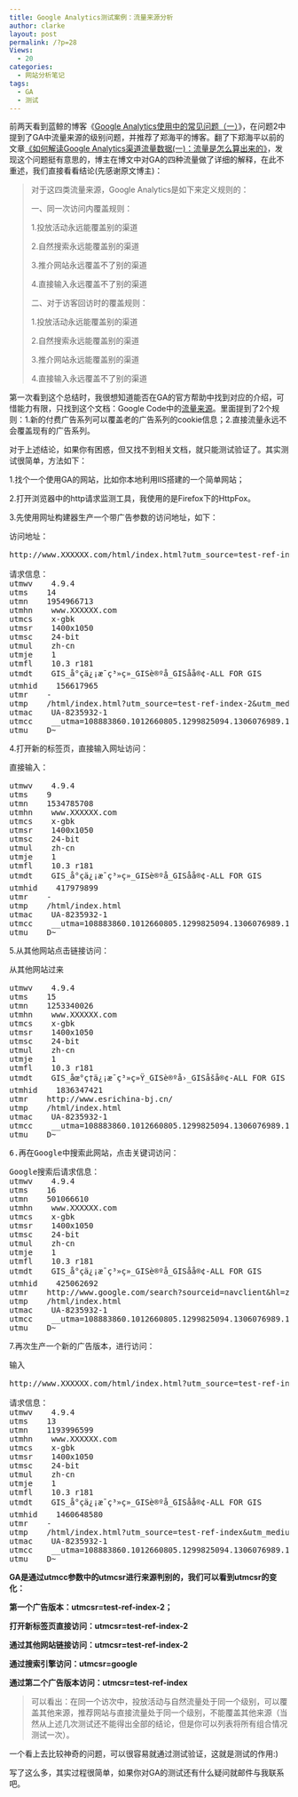 ```yaml
---
title: Google Analytics测试案例：流量来源分析
author: clarke
layout: post
permalink: /?p=28
Views:
  - 20
categories:
  - 网站分析笔记
tags:
  - GA
  - 测试
---
```

前两天看到蓝鲸的博客《<a href="http://bluewhale.cc/2011-05-09/google-analytics-question-and-answer-1.html" target="_blank">Google Analytics使用中的常见问题（一）</a>》，在问题2中提到了GA中流量来源的级别问题，并推荐了郑海平的博客。翻了下郑海平以前的文章<a href="http://www.wachina.net/index.php/googleanalyticsmarketingchannnellogics/" target="_blank">《如何解读Google Analytics渠道流量数据(一)：流量是怎么算出来的》</a>，发现这个问题挺有意思的，博主在博文中对GA的四种流量做了详细的解释，<!--more-->在此不重述，我们直接看看结论(先感谢原文博主)：

> 对于这四类流量来源，Google Analytics是如下来定义规则的：
> 
> 一、同一次访问内覆盖规则：
> 
> 1.投放活动永远能覆盖别的渠道
> 
> 2.自然搜索永远能覆盖别的渠道
> 
> 3.推介网站永远覆盖不了别的渠道
> 
> 4.直接输入永远覆盖不了别的渠道
> 
> 二、对于访客回访时的覆盖规则：
> 
> 1.投放活动永远能覆盖别的渠道
> 
> 2.自然搜索永远能覆盖别的渠道
> 
> 3.推介网站永远能覆盖别的渠道
> 
> 4.直接输入永远覆盖不了别的渠道

第一次看到这个总结时，我很想知道能否在GA的官方帮助中找到对应的介绍，可惜能力有限，只找到这个文档：Google Code中的<a href="http://code.google.com/intl/zh-CN/apis/analytics/docs/tracking/gaTrackingTraffic.html" target="_blank">流量来源</a>。里面提到了2个规则：1.新的付费广告系列可以覆盖老的广告系列的cookie信息；2.直接流量永远不会覆盖现有的广告系列。

对于上述结论，如果你有困惑，但又找不到相关文档，就只能测试验证了。其实测试很简单，方法如下：

1.找个一个使用GA的网站，比如你本地利用IIS搭建的一个简单网站；

2.打开浏览器中的http请求监测工具，我使用的是Firefox下的HttpFox。

3.先使用网址构建器生产一个带广告参数的访问地址，如下：

<pre class="csharpcode">访问地址：

http://www.XXXXXX.com/html/index.html?utm_source=test-ref-index-2&#038;utm_medium=test&#038;utm_campaign=testname

请求信息：
utmwv    4.9.4
utms    14
utmn    1954966713
utmhn    www.XXXXXX.com
utmcs    x-gbk
utmsr    1400x1050
utmsc    24-bit
utmul    zh-cn
utmje    1
utmfl    10.3 r181
utmdt    GIS_å°çä¿¡æ¯ç³»ç»_GISè®ºå_GISåå®¢-ALL FOR GIS
utmhid    156617965
utmr    -
utmp    /html/index.html?utm_source=test-ref-index-2&utm_medium=test&utm_campaign=testname
utmac    UA-8235932-1
utmcc    __utma=108883860.1012660805.1299825094.1306076989.1306078695.9;+__utmz=108883860.1306079890.9.7.utmcsr=test-ref-index-2|utmccn=testname|utmcmd=test;
utmu    D~</pre>

4.打开新的标签页，直接输入网址访问：

<pre class="csharpcode">直接输入：

utmwv    4.9.4
utms    9
utmn    1534785708
utmhn    www.XXXXXX.com
utmcs    x-gbk
utmsr    1400x1050
utmsc    24-bit
utmul    zh-cn
utmje    1
utmfl    10.3 r181
utmdt    GIS_å°çä¿¡æ¯ç³»ç»_GISè®ºå_GISåå®¢-ALL FOR GIS
utmhid    417979899
utmr    -
utmp    /html/index.html
utmac    UA-8235932-1
utmcc    __utma=108883860.1012660805.1299825094.1306076989.1306078695.9;+__utmz=108883860.1306079223.9.4.utmcsr=test-ref-index-2|utmccn=testname|utmcmd=test;
utmu    D~</pre>

5.从其他网站点击链接访问：

<pre class="csharpcode">从其他网站过来

utmwv    4.9.4
utms    15
utmn    1253340026
utmhn    www.XXXXXX.com
utmcs    x-gbk
utmsr    1400x1050
utmsc    24-bit
utmul    zh-cn
utmje    1
utmfl    10.3 r181
utmdt    GIS_åœ°ç†ä¿¡æ¯ç³»ç»Ÿ_GISè®ºå›_GISåšå®¢-ALL FOR GIS
utmhid    1836347421
utmr    http://www.esrichina-bj.cn/
utmp    /html/index.html
utmac    UA-8235932-1
utmcc    __utma=108883860.1012660805.1299825094.1306076989.1306078695.9;+__utmz=108883860.1306079890.9.7.utmcsr=test-ref-index-2|utmccn=testname|utmcmd=test;
utmu    D~</pre>

<pre class="csharpcode">6.再在Google中搜索此网站，点击关键词访问：</pre>

<pre class="csharpcode">Google搜索后请求信息：
utmwv    4.9.4
utms    16
utmn    501066610
utmhn    www.XXXXXX.com
utmcs    x-gbk
utmsr    1400x1050
utmsc    24-bit
utmul    zh-cn
utmje    1
utmfl    10.3 r181
utmdt    GIS_å°çä¿¡æ¯ç³»ç»_GISè®ºå_GISåå®¢-ALL FOR GIS
utmhid    425062692
utmr    http://www.google.com/search?sourceid=navclient&hl=zh-CN&q=gisall
utmp    /html/index.html
utmac    UA-8235932-1
utmcc    __utma=108883860.1012660805.1299825094.1306076989.1306078695.9;+__utmz=108883860.1306080143.9.8.utmcsr=google|utmccn=(organic)|utmcmd=organic|utmctr=gisall;
utmu    D~</pre>

7.再次生产一个新的广告版本，进行访问：

<pre class="csharpcode">输入

http://www.XXXXXX.com/html/index.html?utm_source=test-ref-index&#038;utm_medium=test&#038;utm_campaign=testname

请求信息：
utmwv    4.9.4
utms    13
utmn    1193996599
utmhn    www.XXXXXX.com
utmcs    x-gbk
utmsr    1400x1050
utmsc    24-bit
utmul    zh-cn
utmje    1
utmfl    10.3 r181
utmdt    GIS_å°çä¿¡æ¯ç³»ç»_GISè®ºå_GISåå®¢-ALL FOR GIS
utmhid    1460648580
utmr    -
utmp    /html/index.html?utm_source=test-ref-index&utm_medium=test&utm_campaign=testname
utmac    UA-8235932-1
utmcc    __utma=108883860.1012660805.1299825094.1306076989.1306078695.9;+__utmz=108883860.1306079777.9.6.utmcsr=test-ref-index|utmccn=testname|utmcmd=test;
utmu    D~</pre>

**GA是通过utmcc参数中的utmcsr进行来源判别的，我们可以看到utmcsr的变化：**

**第一个广告版本：utmcsr=test-ref-index-2；**

**打开新标签页直接访问：utmcsr=test-ref-index-2**

**通过其他网站链接访问：utmcsr=test-ref-index-2**

**通过搜索引擎访问：utmcsr=google**

**通过第二个广告版本访问：utmcsr=test-ref-index**

> 可以看出：在同一个访次中，投放活动与自然流量处于同一个级别，可以覆盖其他来源，推荐网站与直接流量处于同一个级别，不能覆盖其他来源（当然从上述几次测试还不能得出全部的结论，但是你可以列表将所有组合情况测试一次）。

一个看上去比较神奇的问题，可以很容易就通过测试验证，这就是测试的作用:)

写了这么多，其实过程很简单，如果你对GA的测试还有什么疑问就邮件与我联系吧。
